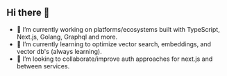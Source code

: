 ## Hi there 👋

<!--
**NickFoden/nickfoden** is a ✨ _special_ ✨ repository because its `README.md` (this file) appears on your GitHub profile.

Here are some ideas to get you started:
-->
- 🔭 I’m currently working on platforms/ecosystems built with TypeScript, Next.js, Golang, Graphql and more. 
- 🌱 I’m currently learning to optimize vector search, embeddings, and vector db's (always learning). 
- 👯 I’m looking to collaborate/improve auth approaches for next.js and between services.
<!--
- 🤔 I’m looking for help with ...
- 💬 Ask me about ...
- 📫 How to reach me: ...
- 😄 Pronouns: ...
- ⚡ Fun fact: ...
-->
